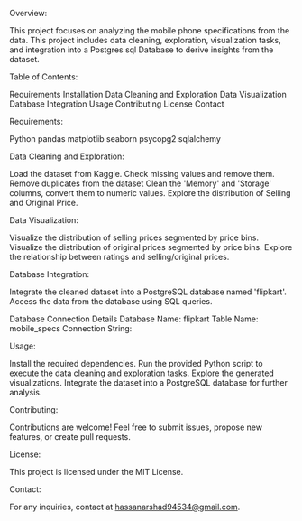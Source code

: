Overview:

This project focuses on analyzing the mobile phone specifications from the data. This project includes data cleaning, exploration, visualization tasks, and integration into a Postgres sql Database to derive insights from the dataset.

Table of Contents:

Requirements
Installation
Data Cleaning and Exploration
Data Visualization
Database Integration
Usage
Contributing
License
Contact

Requirements:

Python
pandas
matplotlib
seaborn
psycopg2
sqlalchemy

Data Cleaning and Exploration:

Load the dataset from Kaggle.
Check missing values and remove them.
Remove duplicates from the dataset
Clean the 'Memory' and 'Storage' columns, convert them to numeric values.
Explore the distribution of Selling and Original Price.

Data Visualization:

Visualize the distribution of selling prices segmented by price bins.
Visualize the distribution of original prices segmented by price bins.
Explore the relationship between ratings and selling/original prices.

Database Integration:

Integrate the cleaned dataset into a PostgreSQL database named 'flipkart'.
Access the data from the database using SQL queries.

Database Connection Details
Database Name: flipkart
Table Name: mobile_specs
Connection String:

Usage: 

Install the required dependencies.
Run the provided Python script to execute the data cleaning and exploration tasks.
Explore the generated visualizations.
Integrate the dataset into a PostgreSQL database for further analysis.

Contributing:

Contributions are welcome! Feel free to submit issues, propose new features, or create pull requests.

License:

This project is licensed under the MIT License.

Contact:

For any inquiries, contact at hassanarshad94534@gmail.com.

